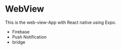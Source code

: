 # WebView

This is the web-view-App with React native using Expo.

- Firebase
- Push Notification
- bridge
